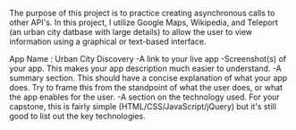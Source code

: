 The purpose of this project is to practice creating asynchronous calls to other API's.  In this project, I utilize Google Maps, Wikipedia, and Teleport (an urban city datbase with large details) to allow the user to view information using a graphical or text-based interface.

App Name : Urban City Discovery
-A link to your live app
-Screenshot(s) of your app. This makes your app description much easier to understand.
-A summary section. This should have a concise explanation of what your app does. Try to frame this from the standpoint of what the user does, or what the app enables for the user.
-A section on the technology used. For your capstone, this is fairly simple (HTML/CSS/JavaScript/jQuery) but it's still good to list out the key technologies.
